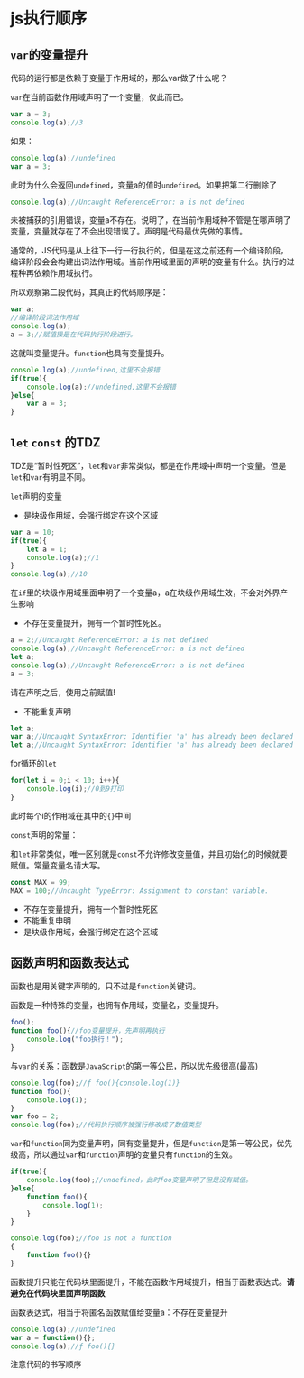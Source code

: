 # js执行顺序

## `var`的变量提升

代码的运行都是依赖于变量于作用域的，那么var做了什么呢？

`var`在当前函数作用域声明了一个变量，仅此而已。

```js
var a = 3;
console.log(a);//3 
```

如果：

```js
console.log(a);//undefined
var a = 3;
```

此时为什么会返回`undefined`，变量a的值时`undefined`。如果把第二行删除了

```js
console.log(a);//Uncaught ReferenceError: a is not defined
```

未被捕获的引用错误，变量a不存在。说明了，在当前作用域种不管是在哪声明了变量，变量就存在了不会出现错误了。声明是代码最优先做的事情。

通常的，JS代码是从上往下一行一行执行的，但是在这之前还有一个编译阶段，编译阶段会会构建出词法作用域。当前作用域里面的声明的变量有什么。执行的过程种再依赖作用域执行。

所以观察第二段代码，其真正的代码顺序是：

```js
var a;
//编译阶段词法作用域
console.log(a);
a = 3;//赋值操是在代码执行阶段进行。
```

这就叫变量提升。`function`也具有变量提升。

```js
console.log(a);//undefined,这里不会报错
if(true){
    console.log(a);//undefined,这里不会报错
}else{
    var a = 3;
}
```



## `let`  `const` 的TDZ

TDZ是“暂时性死区”，`let`和`var`非常类似，都是在作用域中声明一个变量。但是`let`和`var`有明显不同。

`let`声明的变量

* 是块级作用域，会强行绑定在这个区域

```js
var a = 10;
if(true){
    let a = 1;
    console.log(a);//1
}
console.log(a);//10
```

在`if`里的块级作用域里面申明了一个变量a，a在块级作用域生效，不会对外界产生影响

* 不存在变量提升，拥有一个暂时性死区。

```js
a = 2;//Uncaught ReferenceError: a is not defined
console.log(a);//Uncaught ReferenceError: a is not defined
let a;
console.log(a);//Uncaught ReferenceError: a is not defined
a = 3;
```

请在声明之后，使用之前赋值!

* 不能重复声明

```js
let a;
var a;//Uncaught SyntaxError: Identifier 'a' has already been declared
let a;//Uncaught SyntaxError: Identifier 'a' has already been declared
```

for循环的`let`

```js
for(let i = 0;i < 10; i++){
    console.log(i);//0到9打印
}
```

此时每个i的作用域在其中的`{}`中间

`const`声明的常量：

和`let`非常类似，唯一区别就是`const`不允许修改变量值，并且初始化的时候就要赋值。常量变量名请大写。

```js
const MAX = 99;
MAX = 100;//Uncaught TypeError: Assignment to constant variable.
```

* 不存在变量提升，拥有一个暂时性死区
* 不能重复申明
* 是块级作用域，会强行绑定在这个区域

## 函数声明和函数表达式

函数也是用关键字声明的，只不过是`function`关键词。

函数是一种特殊的变量，也拥有作用域，变量名，变量提升。

```js
foo();
function foo(){//foo变量提升，先声明再执行
    console.log("foo执行！");
}
```

与`var`的关系：函数是`JavaScript`的第一等公民，所以优先级很高(最高)

```js
console.log(foo);//ƒ foo(){console.log(1)}
function foo(){
    console.log(1);
}
var foo = 2;
console.log(foo);//代码执行顺序被强行修改成了数值类型
```

`var`和`function`同为变量声明，同有变量提升，但是`function`是第一等公民，优先级高，所以通过`var`和`function`声明的变量只有`function`的生效。

```js
if(true){
    console.log(foo);//undefined，此时foo变量声明了但是没有赋值。
}else{
    function foo(){
        console.log(1);
    }
}
```

```js
console.log(foo);//foo is not a function
{
    function foo(){}
}
```

函数提升只能在代码块里面提升，不能在函数作用域提升，相当于函数表达式。**请避免在代码块里面声明函数**

函数表达式，相当于将匿名函数赋值给变量a：不存在变量提升

```js
console.log(a);//undefined
var a = function(){};
console.log(a);//ƒ foo(){}
```

注意代码的书写顺序
